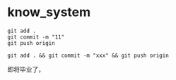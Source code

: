 # know_system

```
git add .
git commit -m "11"
git push origin

git add . && git commit -m "xxx" && git push origin
```

即将毕业了，